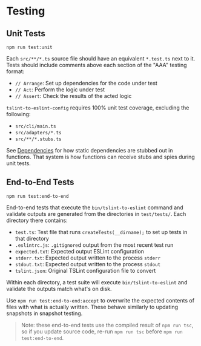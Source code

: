 # Testing

## Unit Tests

```
npm run test:unit
```

Each `src/**/*.ts` source file should have an equivalent `*.test.ts` next to it.
Tests should include comments above each section of the "AAA" testing format:

-   `// Arrange`: Set up dependencies for the code under test
-   `// Act`: Perform the logic under test
-   `// Assert`: Check the results of the acted logic

`tslint-to-eslint-config` requires 100% unit test coverage, excluding the following:

-   `src/cli/main.ts`
-   `src/adapters/*.ts`
-   `src/**/*.stubs.ts`

See [Dependencies](./Dependencies.md) for how static dependencies are stubbed out in functions.
That system is how functions can receive stubs and spies during unit tests.

## End-to-End Tests

```shell
npm run test:end-to-end
```

End-to-end tests that execute the `bin/tslint-to-eslint` command and validate outputs are generated from the directories in `test/tests/`.
Each directory there contains:

-   `test.ts`: Test file that runs `createTests(__dirname);` to set up tests in that directory
-   `.eslintrc.js`: `.gitignore`d output from the most recent test run
-   `expected.txt`: Expected output ESLint configuration
-   `stderr.txt`: Expected output written to the process `stderr`
-   `stdout.txt`: Expected output written to the process `stdout`
-   `tslint.json`: Original TSLint configuration file to convert

Within each directory, a test suite will execute `bin/tslint-to-eslint` and validate the outputs match what's on disk.

Use `npm run test:end-to-end:accept` to overwrite the expected contents of files with what is actually written.
These behave similarly to updating snapshots in snapshot testing.

> Note: these end-to-end tests use the compiled result of `npm run tsc`, so if you update source code, re-run `npm run tsc` before `npm run test:end-to-end`.
